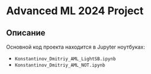 # Advanced ML 2024 Project

## Описание

Основной код проекта находится в Jupyter ноутбуках:

- `Konstantinov_Dmitriy_AML_LightSB.ipynb`
- `Konstantinov_Dmitriy_AML_NOT.ipynb`